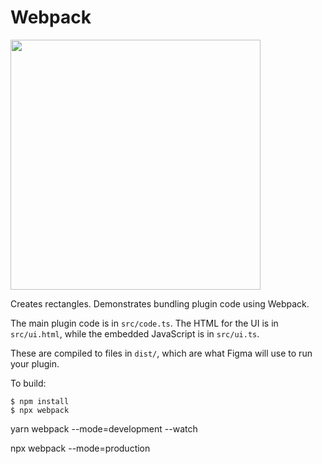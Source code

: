 # Webpack 

<img src="../_screenshots/webpack.png" width="400" />

Creates rectangles. Demonstrates bundling plugin code using Webpack.

The main plugin code is in `src/code.ts`. The HTML for the UI is in
`src/ui.html`, while the embedded JavaScript is in `src/ui.ts`.

These are compiled to files in `dist/`, which are what Figma will use to run
your plugin.

To build:

    $ npm install
    $ npx webpack



yarn webpack --mode=development --watch


npx webpack --mode=production